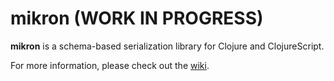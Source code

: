 # mikron (WORK IN PROGRESS)

**mikron** is a schema-based serialization library for Clojure and ClojureScript.

For more information, please check out the [wiki](https://github.com/moxaj/mikron/wiki).
